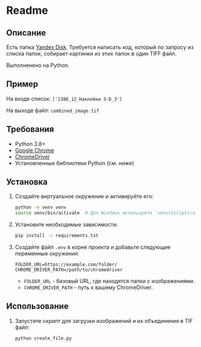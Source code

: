 # Readme

## Описание

Есть папка [Yandex Disk](https://disk.yandex.ru/d/V47MEP5hZ3U1kg). Требуется написать код, который по запросу из списка папок, собирает картинки из этих папок в один TIFF файл.

Выполненено на Python.
## Пример

На входе список: `['1388_12_Наклейки 3-D_3']`

На выходе файл: `combined_image.tif`

## Требования

- Python 3.8+
- [Google Chrome](https://www.google.com/chrome/)
- [ChromeDriver](https://sites.google.com/a/chromium.org/chromedriver/downloads)
- Установленные библиотеки Python (см. ниже)

## Установка


1. Создайте виртуальное окружение и активируйте его:

    ```bash
    python -m venv venv
    source venv/bin/activate  # Для Windows используйте `venv\Scripts\activate`
    ```

2. Установите необходимые зависимости:

    ```bash
    pip install -r requirements.txt
    ```

3. Создайте файл `.env` в корне проекта и добавьте следующие переменные окружения:

    ```env
    FOLDER_URL=https://example.com/folder/
    CHROME_DRIVER_PATH=/path/to/chromedriver
    ```

    - `FOLDER_URL` - базовый URL, где находятся папки с изображениями.
    - `CHROME_DRIVER_PATH` - путь к вашему ChromeDriver.

## Использование

1. Запустите скрипт для загрузки изображений и их объединения в TIF файл:

    ```bash
    python create_file.py
    ```

